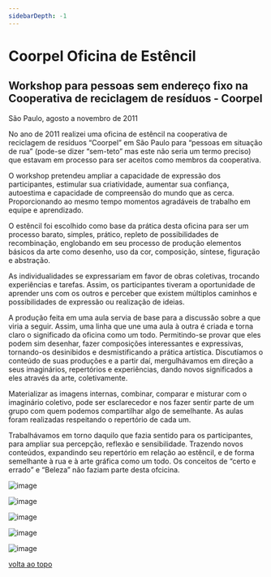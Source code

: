 ```yaml
---
sidebarDepth: -1
---
```


# Coorpel Oficina de Estêncil

## Workshop para pessoas sem endereço fixo na Cooperativa de reciclagem de resíduos - Coorpel  

São Paulo, agosto a novembro de 2011

No ano de 2011 realizei uma oficina de estêncil na cooperativa de reciclagem de resíduos “Coorpel” em São Paulo para “pessoas em situação de rua” (pode-se dizer “sem-teto” mas este não seria um termo preciso) que estavam em processo para ser aceitos como membros da cooperativa.

O workshop pretendeu ampliar a capacidade de expressão dos participantes, estimular sua criatividade, aumentar sua confiança, autoestima e capacidade de compreensão do mundo que as cerca. Proporcionando ao mesmo tempo momentos agradáveis ​​de trabalho em equipe e aprendizado.

O estêncil foi escolhido como base da prática desta oficina para ser um processo barato, simples, prático, repleto de possibilidades de recombinação, englobando em seu processo de produção elementos básicos da arte como desenho, uso da cor, composição, síntese, figuração e abstração.

As individualidades se expressariam em favor de obras coletivas, trocando experiências e tarefas. Assim, os participantes tiveram a oportunidade de aprender uns com os outros e perceber que existem múltiplos caminhos e possibilidades de expressão ou realização de ideias.

A produção feita em uma aula servia de base para a discussão sobre a que viria a seguir. Assim, uma linha que une uma aula à outra é criada e torna claro o significado da oficina como um todo. Permitindo-se provar que eles podem sim desenhar, fazer composições interessantes e expressivas, tornando-os desinibidos e desmistificando a prática artística. Discutíamos o conteúdo de suas produções e a partir daí, mergulhávamos em direção a seus imaginários, repertórios e experiências, dando novos significados a eles através da arte, coletivamente.

Materializar as imagens internas, combinar, comparar e misturar com o imaginário coletivo, pode ser esclarecedor e nos fazer sentir parte de um grupo com quem podemos compartilhar algo de semelhante. As aulas foram realizadas respeitando o repertório de cada um.

Trabalhávamos em torno daquilo que fazia sentido para os participantes, para ampliar sua percepção, reflexão e sensibilidade. Trazendo novos conteúdos, expandindo seu repertório em relação ao estêncil, e de forma semelhante à rua e à arte gráfica como um todo. Os conceitos de “certo e errado” e “Beleza” não faziam parte desta ofcicina.

![image](/images/coorpel/coorpel_DSC02371.jpg)

![image](/images/coorpel/coorpel_DSC02372.jpg)

![image](/images/coorpel/coorpel_DSC02381.jpg)

![image](/images/coorpel/coorpel_DSC02400.jpg)

![image](/images/coorpel/coorpel_DSC02445.jpg)

[volta ao topo](#coorpel-oficina-de-estencil)
